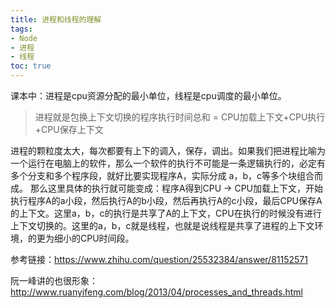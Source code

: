 ```yaml
---
title: 进程和线程的理解
tags: 
- Node
- 进程
- 线程
toc: true
---
```


课本中：进程是cpu资源分配的最小单位，线程是cpu调度的最小单位。

> 进程就是包换上下文切换的程序执行时间总和 = CPU加载上下文+CPU执行+CPU保存上下文

进程的颗粒度太大，每次都要有上下的调入，保存，调出。如果我们把进程比喻为一个运行在电脑上的软件，那么一个软件的执行不可能是一条逻辑执行的，必定有多个分支和多个程序段，就好比要实现程序A，实际分成 a，b，c等多个块组合而成。
那么这里具体的执行就可能变成：程序A得到CPU -> CPU加载上下文，开始执行程序A的a小段，然后执行A的b小段，然后再执行A的c小段，最后CPU保存A的上下文。这里a，b，c的执行是共享了A的上下文，CPU在执行的时候没有进行上下文切换的。这里的a，b，c就是线程，也就是说线程是共享了进程的上下文环境，的更为细小的CPU时间段。

参考链接：https://www.zhihu.com/question/25532384/answer/81152571

阮一峰讲的也很形象：http://www.ruanyifeng.com/blog/2013/04/processes_and_threads.html
